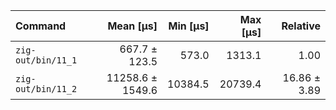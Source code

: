 | Command | Mean [µs] | Min [µs] | Max [µs] | Relative |
|:---|---:|---:|---:|---:|
| `zig-out/bin/11_1` | 667.7 ± 123.5 | 573.0 | 1313.1 | 1.00 |
| `zig-out/bin/11_2` | 11258.6 ± 1549.6 | 10384.5 | 20739.4 | 16.86 ± 3.89 |
